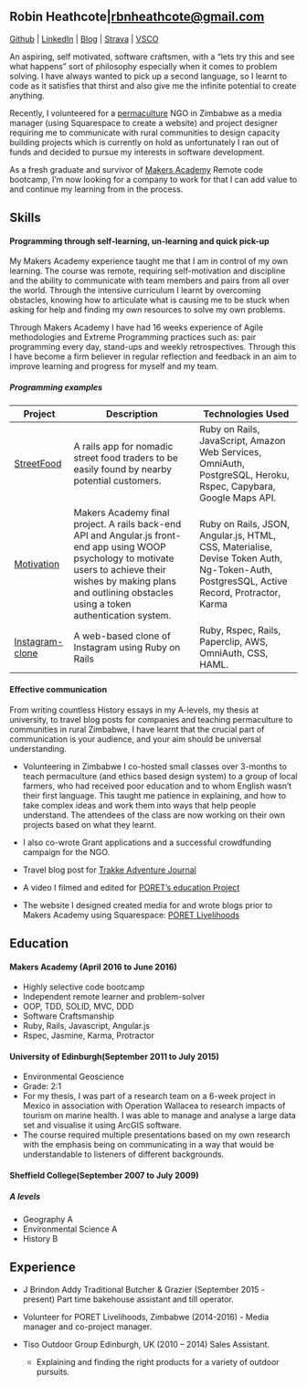## Robin Heathcote|rbnheathcote@gmail.com
[Github](https://github.com/RobinHeathcote) | [LinkedIn](https://uk.linkedin.com/in/robinheathcote) | [Blog](https://medium.com/@robin.heathcote) | [Strava](https://www.strava.com/athletes/3358592) | [VSCO](http://vsco.co/robiino/images/1)


An aspiring, self motivated, software craftsmen, with a “lets try this and see what happens” sort of philosophy especially when it comes to problem solving. I have always wanted to pick up a second language, so I learnt to code as it satisfies that thirst and also give me the infinite potential to create anything. 

Recently, I volunteered for a [permaculture](https://medium.com/@robin.heathcote/why-software-craftsmanship-keeps-reminding-me-of-permaculture-principles-df1b0a620619#.lxh505otp) NGO in Zimbabwe as a media manager (using Squarespace to create a website) and project designer requiring me to communicate with rural communities to design capacity building projects which is currently on hold as unfortunately I ran out of funds and decided to pursue my interests in software development. 

As a fresh graduate and survivor of [Makers Academy](http://www.makersacademy.com) Remote code bootcamp, I’m now looking for a company to work for that I can add value to and continue my learning from in the process.


## Skills

#### Programming through self-learning, un-learning and quick pick-up

My Makers Academy experience taught me that I am in control of my own learning. The course was remote, requiring self-motivation and discipline and the ability to communicate with team members and pairs from all over the world. Through the intensive curriculum I learnt by overcoming obstacles, knowing how to articulate what is causing me to be stuck when asking for help and finding my own resources to solve my own problems. 

Through Makers Academy I have had 16 weeks experience of Agile methodologies and Extreme Programming practices such as: pair programming every day, stand-ups and weekly retrospectives. Through this I have become a firm believer in regular reflection and feedback in an aim to improve learning and progress for myself and my team.

##### Programming examples

|Project|Description|Technologies Used|
|---|---|---|
|[StreetFood](https://github.com/RobinHeathcote/streetFood.git)|A rails app for nomadic street food traders to be easily found by nearby potential customers.|Ruby on Rails, JavaScript, Amazon Web Services, OmniAuth, PostgreSQL, Heroku, Rspec, Capybara, Google Maps API.|
|[Motivation](https://github.com/RobinHeathcote/Motivation.git)|Makers Academy final project. A rails back-end API and Angular.js front-end app using WOOP psychology to motivate users to achieve their wishes by making plans and outlining obstacles using a token authentication system.|Ruby on Rails, JSON, Angular.js, HTML, CSS, Materialise, Devise Token Auth, Ng-Token-Auth, PostgresSQL, Active Record, Protractor, Karma|
|[Instagram-clone](https://github.com/RobinHeathcote/instagram-challenge.git)|A web-based clone of Instagram using Ruby on Rails|Ruby, Rspec, Rails, Paperclip, AWS, OmniAuth, CSS, HAML.|


#### Effective communication

From writing countless History essays in my A-levels, my thesis at university, to travel blog posts for companies and teaching permaculture to communities in rural Zimbabwe, I have learnt that the crucial part of communication is your audience, and your aim should be universal understanding. 

- Volunteering in Zimbabwe I co-hosted small classes over 3-months to teach permaculture (and ethics based design system) to a group of local farmers, who had received poor education and to whom English wasn’t their first language. This taught me patience in explaining, and how to take complex ideas and work them into ways that help people understand. The attendees of the class are now working on their own projects based on what they learnt.
- I also co-wrote Grant applications and a successful crowdfunding campaign for the NGO.

- Travel blog post for  [Trakke Adventure Journal](http://trakke.co.uk/in-the-wild-zimbabwe/)

- A video I filmed and edited for [PORET’s education Project](https://www.youtube.com/watch?v=XKM-Yy9I9mw)

- The website I designed created media for and wrote blogs prior to Makers Academy using Squarespace: [PORET Livelihoods](http://www.poret-livelihoods.com)


## Education

#### Makers Academy (April 2016 to June 2016)

- Highly selective code bootcamp
- Independent remote learner and problem-solver
- OOP, TDD, SOLID, MVC, DDD
- Software Craftsmanship
- Ruby, Rails, Javascript, Angular.js
- Rspec, Jasmine, Karma, Protractor

#### University of Edinburgh(September 2011 to July 2015)

- Environmental Geoscience
- Grade: 2:1
- For my thesis, I was part of a research team on a 6-week project in Mexico in association with Operation Wallacea to research impacts of tourism on marine health. I was able to manage and analyse a large data set and visualise it using ArcGIS software. 
- The course required multiple presentations based on my own research with the emphasis being on communicating in a way that would be understandable to listeners of different backgrounds.

#### Sheffield College(September 2007 to July 2009)

##### A levels 

- Geography A
- Environmental Science A
- History B

## Experience

- J Brindon Addy Traditional Butcher & Grazier (September 2015 - present) Part time bakehouse assistant and till operator.

-	Volunteer for PORET Livelihoods, Zimbabwe (2014-2016)
			- Media manager and co-project manager.			

- Tiso Outdoor Group Edinburgh, UK (2010 – 2014) Sales Assistant.
	-	Explaining and finding the right products for a variety of outdoor pursuits.




